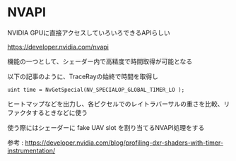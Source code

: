 
# NVAPI
NVIDIA GPUに直接アクセスしていろいろできるAPIらしい

https://developer.nvidia.com/nvapi

機能の一つとして、シェーダー内で高精度で時間取得が可能となる

以下の記事のように、TraceRayの始終で時間を取得し

`uint time = NvGetSpecial(NV_SPECIALOP_GLOBAL_TIMER_LO );`

ヒートマップなどを出力し、各ピクセルでのレイトラバーサルの重さを比較、リファクタするときなどに使う

使う際にはシェーダーに fake UAV slot を割り当てるNVAPI処理をする

参考 : https://developer.nvidia.com/blog/profiling-dxr-shaders-with-timer-instrumentation/


<!--stackedit_data:
eyJoaXN0b3J5IjpbLTYzNjY0NTk5MCwtMzEzMTUyODQxLC02Nj
QyMTA0OTUsLTEzNTI0MzI3MzEsMjAxNjI4MDQ3OCwtOTQ1ODk0
NzQ0LDczMDk5ODExNl19
-->